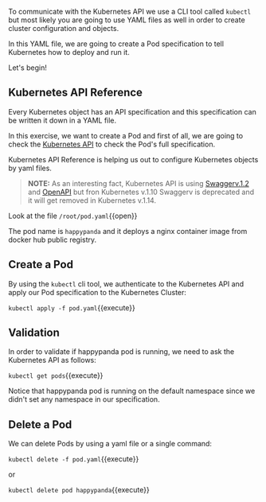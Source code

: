 
To communicate with the Kubernetes API we use a CLI tool called ```kubectl``` but most likely you are going to use YAML files as well in order to create cluster configuration and objects.

In this YAML file, we are going to create a Pod specification to tell Kubernetes how to deploy and run it.

Let's begin!

## Kubernetes API Reference 

Every Kubernetes object has an API specification and this specification can be written it down in a YAML file.

In this exercise, we want to create a Pod and first of all, we are going to check the [Kubernetes API](https://kubernetes.io/docs/reference/generated/kubernetes-api/v1.10/#pod-v1-core) to check the Pod's full specification.

Kubernetes API Reference is helping us out to configure Kubernetes objects by yaml files. 

>**NOTE:** As an interesting fact, Kubernetes API is using [Swaggerv.1.2](https://swagger.io/) and [OpenAPI](https://www.openapis.org/) but fron Kubernetes v.1.10 Swaggerv is deprecated and it will get removed in Kubernetes v.1.14.

Look at the file `/root/pod.yaml`{{open}}

The pod name is ```happypanda``` and it deploys a nginx container image from docker hub public registry.


## Create a Pod

By using the ```kubectl``` cli tool, we authenticate to the Kubernetes API and apply our Pod specification to the Kubernetes Cluster:

`kubectl apply -f pod.yaml`{{execute}}

## Validation

In order to validate if happypanda pod  is running, we need to ask the Kubernetes API as follows:

`kubectl get pods`{{execute}}

Notice that happypanda pod is running on the default namespace since we didn't set any namespace in our specification.

## Delete a Pod

We can delete Pods by using a yaml file or a single command:

`kubectl delete -f pod.yaml`{{execute}}

or 

`kubectl delete pod happypanda`{{execute}}